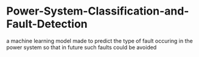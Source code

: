 # Power-System-Classification-and-Fault-Detection
a machine learning model made to predict the type of fault occuring in the power system so that in future such faults could be avoided
